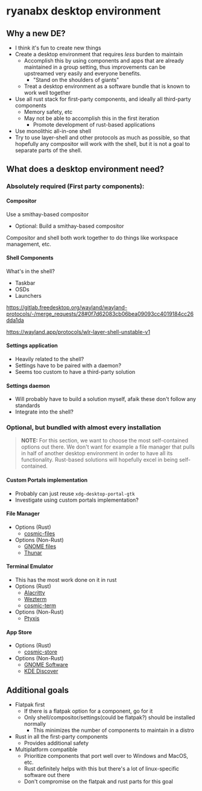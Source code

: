 # ryanabx desktop environment

## Why a new DE?

* I think it's fun to create new things
* Create a desktop environment that requires _less_ burden to maintain
  * Accomplish this by using components and apps that are already maintained in a group setting, thus improvements can be upstreamed very easily and everyone benefits.
    * "Stand on the shoulders of giants"
  * Treat a desktop environment as a software bundle that is known to work well together
* Use all rust stack for first-party components, and ideally all third-party components
  * Memory safety, etc
  * May not be able to accomplish this in the first iteration
    * Promote development of rust-based applications
* Use monolithic all-in-one shell
* Try to use layer-shell and other protocols as much as possible, so that hopefully any compositor will work with the shell, but it is not a goal to separate parts of the shell.

## What does a desktop environment need?

### Absolutely required (First party components):

#### Compositor

Use a smithay-based compositor

* Optional: Build a smithay-based compositor

Compositor and shell both work together to do things like workspace management, etc.

#### Shell Components

What's in the shell?

* Taskbar
* OSDs
* Launchers

<https://gitlab.freedesktop.org/wayland/wayland-protocols/-/merge_requests/28#0f7d62083cb06bea09093cc4019184cc26dda1da>

<https://wayland.app/protocols/wlr-layer-shell-unstable-v1>



#### Settings application

* Heavily related to the shell?
* Settings have to be paired with a daemon?
* Seems too custom to have a third-party solution

#### Settings daemon

* Will probably have to build a solution myself, afaik these don't follow any standards
* Integrate into the shell?

### Optional, but bundled with almost every installation

> **NOTE:** For this section, we want to choose the most self-contained options out there. We don't want for example a file manager that pulls in half of another desktop environment in order to have all its functionality. Rust-based solutions will hopefully excel in being self-contained.

#### Custom Portals implementation

* Probably can just reuse `xdg-desktop-portal-gtk`
* Investigate using custom portals implementation?

#### File Manager

* Options (Rust)
  * [cosmic-files](https://github.com/pop-os/cosmic-files)
* Options (Non-Rust)
  * [GNOME files](https://gitlab.gnome.org/GNOME/nautilus)
  * [Thunar](https://gitlab.xfce.org/xfce/thunar)

#### Terminal Emulator

* This has the most work done on it in rust
* Options (Rust)
  * [Alacritty](https://github.com/alacritty/alacritty)
  * [Wezterm](https://github.com/wez/wezterm)
  * [cosmic-term](https://github.com/pop-os/cosmic-term)
* Options (Non-Rust)
  * [Ptyxis](https://gitlab.gnome.org/chergert/ptyxis)

#### App Store

* Options (Rust)
  * [cosmic-store](https://github.com/pop-os/cosmic-store)
* Options (Non-Rust)
  * [GNOME Software](https://gitlab.gnome.org/GNOME/gnome-software)
  * [KDE Discover](https://invent.kde.org/plasma/discover)

## Additional goals

* Flatpak first
  * If there is a flatpak option for a component, go for it
  * Only shell/compositor/settings(could be flatpak?) should be installed normally
    * This minimizes the number of components to maintain in a distro
* Rust in all the first-party components
  * Provides additional safety
* Multiplatform compatible
  * Prioritize components that port well over to Windows and MacOS, etc.
  * Rust definitely helps with this but there's a lot of linux-specific software out there
  * Don't compromise on the flatpak and rust parts for this goal